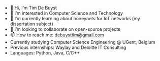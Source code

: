 - 👋 Hi, I’m Tim De Buyst
- 👀 I’m interested in Computer Science and Technology
- 🌱 I’m currently learning about honeynets for IoT networks (my dissertation subject)
- 💞️ I’m looking to collaborate on open-source projects
- 📫 How to reach me: debuysttim@gmail.com
- Currently studying Computer Science Engineering @ UGent, Belgium
- Previous internships: Waylay and Deloitte IT Consulting
- Languages: Python, Java, C/C++

<!---
timdebuyst/timdebuyst is a ✨ special ✨ repository because its `README.md` (this file) appears on your GitHub profile.
You can click the Preview link to take a look at your changes.
--->
